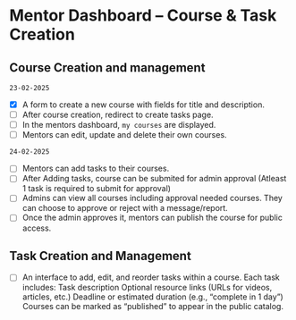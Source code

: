 # Mentor Dashboard – Course & Task Creation

## Course Creation and management

`23-02-2025`

- [x] A form to create a new course with fields for title and description.
- [ ] After course creation, redirect to create tasks page.
- [ ] In the mentors dashboard, `my courses` are displayed.
- [ ] Mentors can edit, update and delete their own courses.

`24-02-2025`

- [ ] Mentors can add tasks to their courses.
- [ ] After Adding tasks, course can be submited for admin approval (Atleast 1 task is required to submit for approval)
- [ ] Admins can view all courses including approval needed courses. They can choose to approve or reject with a message/report.
- [ ] Once the admin approves it, mentors can publish the course for public access.

## Task Creation and Management

- [ ] An interface to add, edit, and reorder tasks within a course.
      Each task includes:
      Task description
      Optional resource links (URLs for videos, articles, etc.)
      Deadline or estimated duration (e.g., “complete in 1 day”)
      Courses can be marked as “published” to appear in the public catalog.
